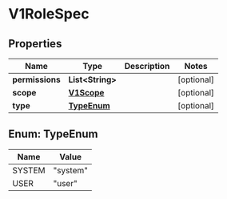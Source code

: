 # V1RoleSpec

## Properties
Name | Type | Description | Notes
------------ | ------------- | ------------- | -------------
**permissions** | **List&lt;String&gt;** |  |  [optional]
**scope** | [**V1Scope**](V1Scope.md) |  |  [optional]
**type** | [**TypeEnum**](#TypeEnum) |  |  [optional]

<a name="TypeEnum"></a>
## Enum: TypeEnum
Name | Value
---- | -----
SYSTEM | &quot;system&quot;
USER | &quot;user&quot;
